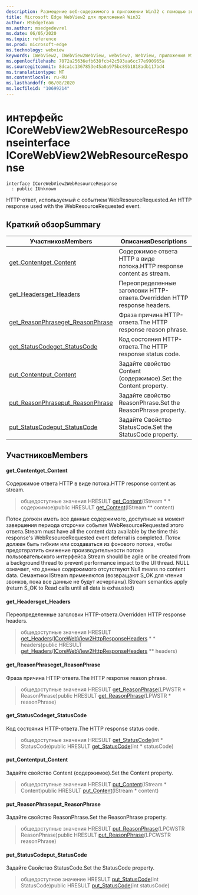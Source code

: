 ```yaml
---
description: Размещение веб-содержимого в приложении Win32 с помощью элемента управления Microsoft Edge WebView2
title: Microsoft Edge WebView2 для приложений Win32
author: MSEdgeTeam
ms.author: msedgedevrel
ms.date: 06/05/2020
ms.topic: reference
ms.prod: microsoft-edge
ms.technology: webview
keywords: IWebView2, IWebView2WebView, webview2, WebView, приложения Win32, Win32, EDGE, ICoreWebView2, ICoreWebView2Controller, элемент управления "веб-браузер", HTML Edge
ms.openlocfilehash: 7072a25636efb638fcb42c593aa6cc77e990965a
ms.sourcegitcommit: 8dca1c1367853e45a0a975bc89b1818adb117bd4
ms.translationtype: MT
ms.contentlocale: ru-RU
ms.lasthandoff: 06/08/2020
ms.locfileid: "10699214"
---
```

# <span data-ttu-id="e7c20-104">интерфейс ICoreWebView2WebResourceResponse</span><span class="sxs-lookup"><span data-stu-id="e7c20-104">interface ICoreWebView2WebResourceResponse</span></span> 

```
interface ICoreWebView2WebResourceResponse
  : public IUnknown
```

<span data-ttu-id="e7c20-105">HTTP-ответ, используемый с событием WebResourceRequested.</span><span class="sxs-lookup"><span data-stu-id="e7c20-105">An HTTP response used with the WebResourceRequested event.</span></span>

## <span data-ttu-id="e7c20-106">Краткий обзор</span><span class="sxs-lookup"><span data-stu-id="e7c20-106">Summary</span></span>

 <span data-ttu-id="e7c20-107">Участников</span><span class="sxs-lookup"><span data-stu-id="e7c20-107">Members</span></span>                        | <span data-ttu-id="e7c20-108">Описания</span><span class="sxs-lookup"><span data-stu-id="e7c20-108">Descriptions</span></span>
--------------------------------|---------------------------------------------
[<span data-ttu-id="e7c20-109">get_Content</span><span class="sxs-lookup"><span data-stu-id="e7c20-109">get_Content</span></span>](#get_content) | <span data-ttu-id="e7c20-110">Содержимое ответа HTTP в виде потока.</span><span class="sxs-lookup"><span data-stu-id="e7c20-110">HTTP response content as stream.</span></span>
[<span data-ttu-id="e7c20-111">get_Headers</span><span class="sxs-lookup"><span data-stu-id="e7c20-111">get_Headers</span></span>](#get_headers) | <span data-ttu-id="e7c20-112">Переопределенные заголовки HTTP-ответа.</span><span class="sxs-lookup"><span data-stu-id="e7c20-112">Overridden HTTP response headers.</span></span>
[<span data-ttu-id="e7c20-113">get_ReasonPhrase</span><span class="sxs-lookup"><span data-stu-id="e7c20-113">get_ReasonPhrase</span></span>](#get_reasonphrase) | <span data-ttu-id="e7c20-114">Фраза причина HTTP-ответа.</span><span class="sxs-lookup"><span data-stu-id="e7c20-114">The HTTP response reason phrase.</span></span>
[<span data-ttu-id="e7c20-115">get_StatusCode</span><span class="sxs-lookup"><span data-stu-id="e7c20-115">get_StatusCode</span></span>](#get_statuscode) | <span data-ttu-id="e7c20-116">Код состояния HTTP-ответа.</span><span class="sxs-lookup"><span data-stu-id="e7c20-116">The HTTP response status code.</span></span>
[<span data-ttu-id="e7c20-117">put_Content</span><span class="sxs-lookup"><span data-stu-id="e7c20-117">put_Content</span></span>](#put_content) | <span data-ttu-id="e7c20-118">Задайте свойство Content (содержимое).</span><span class="sxs-lookup"><span data-stu-id="e7c20-118">Set the Content property.</span></span>
[<span data-ttu-id="e7c20-119">put_ReasonPhrase</span><span class="sxs-lookup"><span data-stu-id="e7c20-119">put_ReasonPhrase</span></span>](#put_reasonphrase) | <span data-ttu-id="e7c20-120">Задайте свойство ReasonPhrase.</span><span class="sxs-lookup"><span data-stu-id="e7c20-120">Set the ReasonPhrase property.</span></span>
[<span data-ttu-id="e7c20-121">put_StatusCode</span><span class="sxs-lookup"><span data-stu-id="e7c20-121">put_StatusCode</span></span>](#put_statuscode) | <span data-ttu-id="e7c20-122">Задайте Свойство StatusCode.</span><span class="sxs-lookup"><span data-stu-id="e7c20-122">Set the StatusCode property.</span></span>

## <span data-ttu-id="e7c20-123">Участников</span><span class="sxs-lookup"><span data-stu-id="e7c20-123">Members</span></span>

#### <span data-ttu-id="e7c20-124">get_Content</span><span class="sxs-lookup"><span data-stu-id="e7c20-124">get_Content</span></span> 

<span data-ttu-id="e7c20-125">Содержимое ответа HTTP в виде потока.</span><span class="sxs-lookup"><span data-stu-id="e7c20-125">HTTP response content as stream.</span></span>

> <span data-ttu-id="e7c20-126">общедоступные значения HRESULT [get_Content](#get_content)(IStream \* \* содержимое)</span><span class="sxs-lookup"><span data-stu-id="e7c20-126">public HRESULT [get_Content](#get_content)(IStream \*\* content)</span></span>

<span data-ttu-id="e7c20-127">Поток должен иметь все данные содержимого, доступные на момент завершения периода отсрочки события WebResourceRequested этого ответа.</span><span class="sxs-lookup"><span data-stu-id="e7c20-127">Stream must have all the content data available by the time this response's WebResourceRequested event deferral is completed.</span></span> <span data-ttu-id="e7c20-128">Поток должен быть гибким или создаваться из фонового потока, чтобы предотвратить снижение производительности потока пользовательского интерфейса.</span><span class="sxs-lookup"><span data-stu-id="e7c20-128">Stream should be agile or be created from a background thread to prevent performance impact to the UI thread.</span></span> <span data-ttu-id="e7c20-129">NULL означает, что данные содержимого отсутствуют.</span><span class="sxs-lookup"><span data-stu-id="e7c20-129">Null means no content data.</span></span> <span data-ttu-id="e7c20-130">Семантики IStream применяются (возвращают S_OK для чтения звонков, пока все данные не будут исчерпаны).</span><span class="sxs-lookup"><span data-stu-id="e7c20-130">IStream semantics apply (return S_OK to Read calls until all data is exhausted)</span></span>

#### <span data-ttu-id="e7c20-131">get_Headers</span><span class="sxs-lookup"><span data-stu-id="e7c20-131">get_Headers</span></span> 

<span data-ttu-id="e7c20-132">Переопределенные заголовки HTTP-ответа.</span><span class="sxs-lookup"><span data-stu-id="e7c20-132">Overridden HTTP response headers.</span></span>

> <span data-ttu-id="e7c20-133">общедоступные значения HRESULT [get_Headers](#get_headers)([ICoreWebView2HttpResponseHeaders](icorewebview2httpresponseheaders.md) \* \* headers)</span><span class="sxs-lookup"><span data-stu-id="e7c20-133">public HRESULT [get_Headers](#get_headers)([ICoreWebView2HttpResponseHeaders](icorewebview2httpresponseheaders.md) \*\* headers)</span></span>

#### <span data-ttu-id="e7c20-134">get_ReasonPhrase</span><span class="sxs-lookup"><span data-stu-id="e7c20-134">get_ReasonPhrase</span></span> 

<span data-ttu-id="e7c20-135">Фраза причина HTTP-ответа.</span><span class="sxs-lookup"><span data-stu-id="e7c20-135">The HTTP response reason phrase.</span></span>

> <span data-ttu-id="e7c20-136">общедоступные значения HRESULT [get_ReasonPhrase](#get_reasonphrase)(LPWSTR \* ReasonPhrase)</span><span class="sxs-lookup"><span data-stu-id="e7c20-136">public HRESULT [get_ReasonPhrase](#get_reasonphrase)(LPWSTR \* reasonPhrase)</span></span>

#### <span data-ttu-id="e7c20-137">get_StatusCode</span><span class="sxs-lookup"><span data-stu-id="e7c20-137">get_StatusCode</span></span> 

<span data-ttu-id="e7c20-138">Код состояния HTTP-ответа.</span><span class="sxs-lookup"><span data-stu-id="e7c20-138">The HTTP response status code.</span></span>

> <span data-ttu-id="e7c20-139">общедоступные значения HRESULT [get_StatusCode](#get_statuscode)(int \* StatusCode)</span><span class="sxs-lookup"><span data-stu-id="e7c20-139">public HRESULT [get_StatusCode](#get_statuscode)(int \* statusCode)</span></span>

#### <span data-ttu-id="e7c20-140">put_Content</span><span class="sxs-lookup"><span data-stu-id="e7c20-140">put_Content</span></span> 

<span data-ttu-id="e7c20-141">Задайте свойство Content (содержимое).</span><span class="sxs-lookup"><span data-stu-id="e7c20-141">Set the Content property.</span></span>

> <span data-ttu-id="e7c20-142">общедоступные значения HRESULT [put_Content](#put_content)(IStream \* Content)</span><span class="sxs-lookup"><span data-stu-id="e7c20-142">public HRESULT [put_Content](#put_content)(IStream \* content)</span></span>

#### <span data-ttu-id="e7c20-143">put_ReasonPhrase</span><span class="sxs-lookup"><span data-stu-id="e7c20-143">put_ReasonPhrase</span></span> 

<span data-ttu-id="e7c20-144">Задайте свойство ReasonPhrase.</span><span class="sxs-lookup"><span data-stu-id="e7c20-144">Set the ReasonPhrase property.</span></span>

> <span data-ttu-id="e7c20-145">общедоступные значения HRESULT [put_ReasonPhrase](#put_reasonphrase)(LPCWSTR ReasonPhrase)</span><span class="sxs-lookup"><span data-stu-id="e7c20-145">public HRESULT [put_ReasonPhrase](#put_reasonphrase)(LPCWSTR reasonPhrase)</span></span>

#### <span data-ttu-id="e7c20-146">put_StatusCode</span><span class="sxs-lookup"><span data-stu-id="e7c20-146">put_StatusCode</span></span> 

<span data-ttu-id="e7c20-147">Задайте Свойство StatusCode.</span><span class="sxs-lookup"><span data-stu-id="e7c20-147">Set the StatusCode property.</span></span>

> <span data-ttu-id="e7c20-148">общедоступное значение HRESULT [put_StatusCode](#put_statuscode)(int StatusCode)</span><span class="sxs-lookup"><span data-stu-id="e7c20-148">public HRESULT [put_StatusCode](#put_statuscode)(int statusCode)</span></span>

